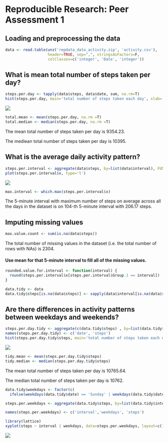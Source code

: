 # Reproducible Research: Peer Assessment 1


## Loading and preprocessing the data


```r
data <- read.table(unz('repdata_data_activity.zip', 'activity.csv'),
                   header=TRUE, sep=",", stringsAsFactors=F,
                   colClasses=c('integer', 'Date', 'integer'))
```



## What is mean total number of steps taken per day?


```r
steps.per.day <- tapply(data$steps, data$date, sum, na.rm=T)
hist(steps.per.day, main='total number of steps taken each day', xlab='steps per day')
```

![](PA1_template_files/figure-html/unnamed-chunk-2-1.png) 

```r
total.mean <- mean(steps.per.day, na.rm =T)
total.median <- median(steps.per.day, na.rm =T)
```

The mean total number of steps taken per day is  9354.23.

The mediean total number of steps taken per day is 10395.



## What is the average daily activity pattern?


```r
steps.per.interval <- aggregate(data$steps, by=list(data$interval), FUN=mean, na.rm=T)
plot(steps.per.interval$x, type='l')
```

![](PA1_template_files/figure-html/unnamed-chunk-3-1.png) 

```r
max.interval <- which.max(steps.per.interval$x)
```

The 5-minute interval with maximum number of steps on average across all the days in the dataset is on 104-th 5-minute interval with 206.17 steps.



## Imputing missing values


```r
max.value.count <- sum(is.na(data$steps))
```

The total number of missing values in the dataset (i.e. the total number of rows with NAs) is 2304.

#### Use mean for that 5-minute interval to fill all of the missing values.


```r
rounded.value.for.interval <- function(interval) {
  round(steps.per.interval$x[steps.per.interval$Group.1 == interval])
}

data.tidy <- data
data.tidy$steps[is.na(data$steps)] <- sapply(data$interval[is.na(data$steps)], rounded.value.for.interval)
```


## Are there differences in activity patterns between weekdays and weekends?


```r
steps.per.day.tidy <- aggregate(c(data.tidy$steps) , by=list(data.tidy$date), FUN=sum)
names(steps.per.day.tidy) <- c('date', 'steps')
hist(steps.per.day.tidy$steps, main='total number of steps taken each day', xlab='steps per day')
```

![](PA1_template_files/figure-html/unnamed-chunk-6-1.png) 

```r
tidy.mean <- mean(steps.per.day.tidy$steps)
tidy.median <- median(steps.per.day.tidy$steps)
```

The mean total number of steps taken per day is 10765.64.

The median total number of steps taken per day is    10762.



```r
data.tidy$weekdays <- factor(c(
  ifelse(weekdays(data.tidy$date) == 'Sunday' | weekdays(data.tidy$date) == 'Saturday', 'weekend', 'weekday') ))

steps.per.weekdays <- aggregate(data.tidy$steps, by=list(data.tidy$interval, data.tidy$weekdays), FUN=mean)

names(steps.per.weekdays) <- c('interval','weekdays', 'steps')

library(lattice)
xyplot(steps ~ interval | weekdays, data=steps.per.weekdays, layout=c(1, 2), type='l')
```

![](PA1_template_files/figure-html/unnamed-chunk-7-1.png) 

